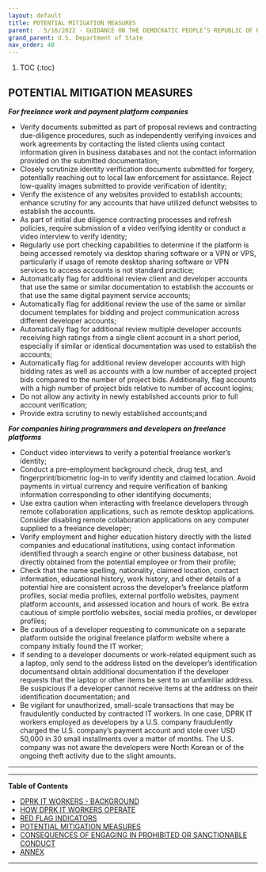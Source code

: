 ```yaml
---
layout: default
title: POTENTIAL MITIGATION MEASURES 
parent: . 5/16/2022 - GUIDANCE ON THE DEMOCRATIC PEOPLE’S REPUBLIC OF KOREA INFORMATION TECHNOLOGY WORKERS 
grand_parent: U.S. Department of State 
nav_order: 40 
---
```

<style>
.dont-break-out {
  /* These are technically the same, but use both */
  overflow-wrap: break-word;
  word-wrap: break-word;

  -ms-word-break: break-all;
  /* This is the dangerous one in WebKit, as it breaks things wherever */
  word-break: break-all;
  /* Instead use this non-standard one: */
  word-break: break-word;
}
</style>

<div class="dont-break-out" markdown="1">

1. TOC
{:toc}

## POTENTIAL MITIGATION MEASURES 
***For freelance work and payment platform companies***

- Verify documents submitted as part of proposal reviews and contracting due-diligence procedures, such as independently verifying invoices and work agreements by contacting the listed clients using contact information given in business databases and not the contact information provided on the submitted documentation;
- Closely scrutinize identity verification documents submitted for forgery, potentially reaching out to local law enforcement for assistance. Reject low-quality images submitted to provide verification of identity;
- Verify the existence of any websites provided to establish accounts; enhance scrutiny for any accounts that have utilized defunct websites to establish the accounts.
- As part of initial due diligence contracting processes and refresh policies, require submission of a video verifying identity or conduct a video interview to verify identity;
- Regularly use port checking capabilities to determine if the platform is being accessed remotely via desktop sharing software or a VPN or VPS, particularly if usage of remote desktop sharing software or VPN services to access accounts is not standard practice;
- Automatically flag for additional review client and developer accounts that use the same or similar documentation to establish the accounts or that use the same digital payment service accounts;
- Automatically flag for additional review the use of the same or similar document templates for bidding and project communication across different developer accounts;
- Automatically flag for additional review multiple developer accounts receiving high ratings from a single client account in a short period, especially if similar or identical documentation was used to establish the accounts;
- Automatically flag for additional review developer accounts with high bidding rates as well as accounts with a low number of accepted project bids compared to the number of project bids.  Additionally, flag accounts with a high number of project bids relative to number of account logins;
- Do not allow any activity in newly established accounts prior to full account verification;
- Provide extra scrutiny to newly established accounts;and

***For companies hiring programmers and developers on freelance platforms***

- Conduct video interviews to verify a potential freelance worker’s identity;
- Conduct a pre-employment background check, drug test, and fingerprint/biometric log-in to verify identity and claimed location. Avoid payments in virtual currency and require verification of banking information corresponding to other identifying documents;
- Use extra caution when interacting with freelance developers through remote collaboration applications, such as remote desktop applications. Consider disabling remote collaboration applications on any computer supplied to a freelance developer;
- Verify employment and higher education history directly with the listed companies and educational institutions, using contact information identified through a search engine or other business database, not directly obtained from the potential employee or from their profile;
- Check that the name spelling, nationality, claimed location, contact information, educational history, work history, and other details of a potential hire are consistent across the developer’s freelance platform profiles, social media profiles, external portfolio websites, payment platform accounts, and assessed location and hours of work. Be extra cautious of simple portfolio websites, social media profiles, or developer profiles;
- Be cautious of a developer requesting to communicate on a separate platform outside the original freelance platform website where a company initially found the IT worker;
- If sending to a developer documents or work-related equipment such as a laptop, only send to the address listed on the developer’s identification documentsand obtain additional documentation if the developer requests that the laptop or other items be sent to an unfamiliar address. Be suspicious if a developer cannot receive items at the address on their identification documentation; and
- Be vigilant for unauthorized, small-scale transactions that may be fraudulently conducted by contracted IT workers. In one case, DPRK IT workers employed as developers by a U.S.  company fraudulently charged the U.S. company’s payment account and stole over USD 50,000 in 30 small installments over a matter of months. The U.S. company was not aware the developers were North Korean or of the ongoing theft activity due to the slight amounts.


***


***

**Table of Contents**

<ul><li> <a href="/docs/state/advisory-20220516-guidance-on-the-democratic-peoples-republic-of-korea-information-technology-workers-1/">DPRK IT WORKERS - BACKGROUND</a></li><li> <a href="/docs/state/advisory-20220516-guidance-on-the-democratic-peoples-republic-of-korea-information-technology-workers-2/">HOW DPRK IT WORKERS OPERATE</a></li><li> <a href="/docs/state/advisory-20220516-guidance-on-the-democratic-peoples-republic-of-korea-information-technology-workers-3/">RED FLAG INDICATORS</a></li><li> <a href="/docs/state/advisory-20220516-guidance-on-the-democratic-peoples-republic-of-korea-information-technology-workers-4/">POTENTIAL MITIGATION MEASURES</a></li><li> <a href="/docs/state/advisory-20220516-guidance-on-the-democratic-peoples-republic-of-korea-information-technology-workers-5/">CONSEQUENCES OF ENGAGING IN PROHIBITED OR SANCTIONABLE CONDUCT</a></li><li> <a href="/docs/state/advisory-20220516-guidance-on-the-democratic-peoples-republic-of-korea-information-technology-workers-6/">ANNEX</a></li></ul>

***
</div>
